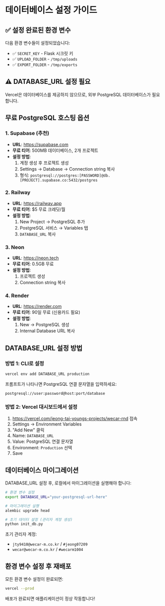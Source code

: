 # 데이터베이스 설정 가이드

## ✅ 설정 완료된 환경 변수

다음 환경 변수들이 설정되었습니다:
- ✅ `SECRET_KEY` - Flask 시크릿 키
- ✅ `UPLOAD_FOLDER` - `/tmp/uploads`
- ✅ `EXPORT_FOLDER` - `/tmp/exports`

## ⚠️ DATABASE_URL 설정 필요

Vercel은 데이터베이스를 제공하지 않으므로, 외부 PostgreSQL 데이터베이스가 필요합니다.

## 무료 PostgreSQL 호스팅 옵션

### 1. Supabase (추천)
- **URL**: https://supabase.com
- **무료 티어**: 500MB 데이터베이스, 2개 프로젝트
- **설정 방법**:
  1. 계정 생성 후 프로젝트 생성
  2. Settings → Database → Connection string 복사
  3. 형식: `postgresql://postgres:[PASSWORD]@db.[PROJECT].supabase.co:5432/postgres`

### 2. Railway
- **URL**: https://railway.app
- **무료 티어**: $5 무료 크레딧/월
- **설정 방법**:
  1. New Project → PostgreSQL 추가
  2. PostgreSQL 서비스 → Variables 탭
  3. `DATABASE_URL` 복사

### 3. Neon
- **URL**: https://neon.tech
- **무료 티어**: 0.5GB 무료
- **설정 방법**:
  1. 프로젝트 생성
  2. Connection string 복사

### 4. Render
- **URL**: https://render.com
- **무료 티어**: 90일 무료 (신용카드 필요)
- **설정 방법**:
  1. New → PostgreSQL 생성
  2. Internal Database URL 복사

## DATABASE_URL 설정 방법

### 방법 1: CLI로 설정

```bash
vercel env add DATABASE_URL production
```

프롬프트가 나타나면 PostgreSQL 연결 문자열을 입력하세요:
```
postgresql://user:password@host:port/database
```

### 방법 2: Vercel 대시보드에서 설정

1. https://vercel.com/jeong-tai-youngs-projects/wecar-rnd 접속
2. Settings → Environment Variables
3. "Add New" 클릭
4. Name: `DATABASE_URL`
5. Value: PostgreSQL 연결 문자열
6. Environment: `Production` 선택
7. Save

## 데이터베이스 마이그레이션

DATABASE_URL 설정 후, 로컬에서 마이그레이션을 실행해야 합니다:

```bash
# 환경 변수 설정
export DATABASE_URL="your-postgresql-url-here"

# 마이그레이션 실행
alembic upgrade head

# 초기 데이터 설정 (관리자 계정 생성)
python init_db.py
```

초기 관리자 계정:
- `jty9410@wecar-m.co.kr` / `#jeong07209`
- `wecar@wecar-m.co.kr` / `#wecarm1004`

## 환경 변수 설정 후 재배포

모든 환경 변수 설정이 완료되면:

```bash
vercel --prod
```

배포가 완료되면 애플리케이션이 정상 작동합니다!

